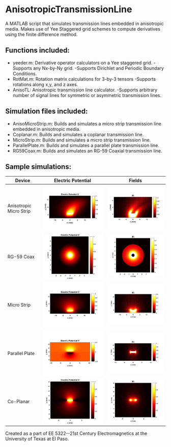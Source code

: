 # AnisotropicTransmissionLine
A MATLAB script that simulates transmission lines embedded in anisotropic media.
Makes use of Yee Staggered grid schemes to compute derivatives using the finite difference method.

## Functions included: ##
* yeeder.m: Derivative operator calculators on a Yee staggered grid.
  -Supports any Nx-by-Ny grid.
  -Supports Dirichlet and Periodic Boundary Conditions.
* RotMat.m: Rotation matrix calculations for 3-by-3 tensors
  -Supports rotations along x,y, and z axes.
* AnisoTL:  Anisotropic transmission line calculator.
  -Supports arbitrary number of signal lines for symmetric or asymmetric transmission lines.
  
## Simulation files included: ##
* AnisoMicroStrip.m:  Builds and simulates a micro strip transmission line embedded in anisotropic media.
* Coplanar.m:         Builds and simulates a coplanar transmission line.
* MicroStrip.m:       Builds and simulates a micro strip transmission line.
* ParallelPlate.m:    Builds and simulates a parallel plate transmission line.
* RG59Coax.m:         Builds and simulates an RG-59 Coaxial transmission line.

## Sample simulations: ##
Device        | Electric Potential | Fields
------------- | ------------- | ------------|
Anisotropic Micro Strip | ![Potential](https://github.com/TasartirAmras/AnisotropicTransmissionLine/blob/master/Graphics/AnisoMicroStripV.png) | ![Fields](https://github.com/TasartirAmras/AnisotropicTransmissionLine/blob/master/Graphics/AnisoMicroStripE.png) |
RG-59 Coax    | ![Potential](https://github.com/TasartirAmras/AnisotropicTransmissionLine/blob/master/Graphics/CoaxV.png)  | ![Fields](https://github.com/TasartirAmras/AnisotropicTransmissionLine/blob/master/Graphics/CoaxE.png)            |
Micro Strip   | ![Potential](https://github.com/TasartirAmras/AnisotropicTransmissionLine/blob/master/Graphics/MicroStripV.png)  |  ![Fields](https://github.com/TasartirAmras/AnisotropicTransmissionLine/blob/master/Graphics/MicroStripE.png)           |
Parallel Plate | ![Potential](https://github.com/TasartirAmras/AnisotropicTransmissionLine/blob/master/Graphics/ParallelPlateV.png) | ![Fields](https://github.com/TasartirAmras/AnisotropicTransmissionLine/blob/master/Graphics/ParallelPlateE.png) | 
Co-Planar |  ![Potential](https://github.com/TasartirAmras/AnisotropicTransmissionLine/blob/master/Graphics/CoplanarV.png) | ![Fields](https://github.com/TasartirAmras/AnisotropicTransmissionLine/blob/master/Graphics/CoplanarE.png)

Created as a part of EE 5322--21st Century Electromagnetics at the University of Texas at El Paso.
